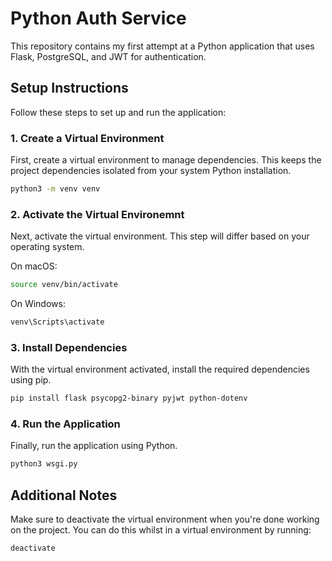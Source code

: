 # Python Auth Service

This repository contains my first attempt at a Python application that uses Flask, PostgreSQL, and JWT for authentication.

## Setup Instructions

Follow these steps to set up and run the application:

### 1. Create a Virtual Environment

First, create a virtual environment to manage dependencies. This keeps the project dependencies isolated from your system Python installation.

```bash
python3 -m venv venv
```

### 2. Activate the Virtual Environemnt

Next, activate the virtual environment. This step will differ based on your operating system.

On macOS:

```bash
source venv/bin/activate
```

On Windows:

```bash
venv\Scripts\activate
```

### 3. Install Dependencies

With the virtual environment activated, install the required dependencies using pip.

```bash
pip install flask psycopg2-binary pyjwt python-dotenv
```

### 4. Run the Application

Finally, run the application using Python.

```bash
python3 wsgi.py
```

## Additional Notes

Make sure to deactivate the virtual environment when you're done working on the project. You can do this whilst in a virtual environment by running:

```bash
deactivate
```
